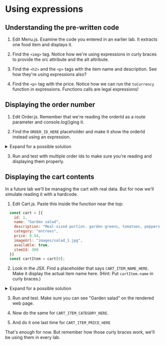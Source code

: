 # Using expressions
<!-- Time: 15 min -->

## Understanding the pre-written code
1. Edit Menu.js. Examine the code you entered in an earlier lab. It extracts one food item and displays it.

2. Find the `<img>` tag. Notice how we're using expressions in curly braces to provide the src attribute and the alt attribute.

3. Find the `<h2>` and the `<p>` tags with the item name and description. See how they're using expressions also?

4. Find the `<p>` tag with the price. Notice how we can run the `toCurrency` function in expressions. Functions calls are legal expressions!

## Displaying the order number
1. Edit Order.js. Remember that we're reading the orderId as a route parameter and console.log()ging it.

2. Find the `ORDER_ID_HERE` placeholder and make it show the orderId instead using an expression.
<details>
<summary>Expand for a possible solution</summary>

```html
<p>Order number: {orderId}</p>
```
</details>
<!-- 6. Put `Order {orderId}` in an `<h2>`. -->

3. Run and test with multiple order ids to make sure you're reading and displaying them properly.

## Displaying the cart contents
In a future lab we'll be managing the cart with real data. But for now we'll simulate reading it with a hardcode.

1. Edit Cart.js. Paste this inside the function near the top:
```JavaScript
  const cart = [{
    id: 1,
    name: "Garden salad",
    description: "Meal-sized portion. garden greens, tomatoes, peppers, celery, carrots",
    category: "entrees",
    price: 6.54,
    imageUrl: "images/salad_1.jpg",
    available: true,
    itemId: 300
  }]
  const cartItem = cart[0];
```

2. Look in the JSX. Find a placeholder that says `CART_ITEM_NAME_HERE`. Make it display the actual item name here. (Hint: Put `cartItem.name` in curly braces.)
<details>
<summary>Expand for a possible solution</summary>

```html
<p>{cartItem.name}</p>
```
</details>

3. Run and test. Make sure you can see "Garden salad" on the rendered web page.

4. Now do the same for `CART_ITEM_CATEGORY_HERE`.

5. And do it one last time for `CART_ITEM_PRICE_HERE`

That's enough for now. But remember how those curly braces work, we'll be using them in every lab.